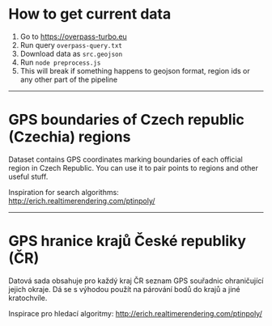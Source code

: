 # How to get current data
1. Go to https://overpass-turbo.eu
1. Run query `overpass-query.txt`
1. Download data as `src.geojson`
1. Run `node preprocess.js`
1. This will break if something happens to geojson format, region ids or any other part of the pipeline

---

# GPS boundaries of Czech republic (Czechia) regions

Dataset contains GPS coordinates marking boundaries of each official region in Czech Republic.
You can use it to pair points to regions and other useful stuff.

Inspiration for search algorithms: http://erich.realtimerendering.com/ptinpoly/

---

# GPS hranice krajů České republiky (ČR)

Datová sada obsahuje pro každý kraj ČR seznam GPS souřadnic ohraničující jejich okraje.
Dá se s výhodou použít na párování bodů do krajů a jiné kratochvíle.

Inspirace pro hledací algoritmy: http://erich.realtimerendering.com/ptinpoly/
